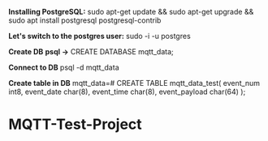 **Installing PostgreSQL:**
sudo apt-get update && sudo apt-get upgrade && sudo apt install postgresql postgresql-contrib

**Let's switch to the postgres user:**
sudo -i -u postgres

**Create DB**
**psql ->**
CREATE DATABASE mqtt_data;

**Connect to DB**
psql -d mqtt_data

**Create table in DB**
mqtt_data=# CREATE TABLE mqtt_data_test(
event_num int8,
event_date char(8),
event_time char(8),
event_payload char(64)
);

# MQTT-Test-Project
